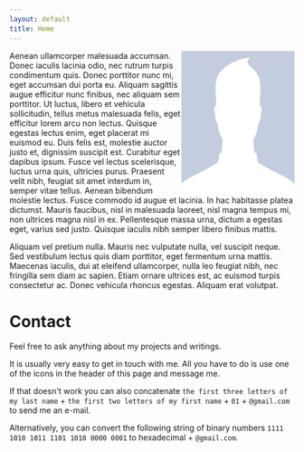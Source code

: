 ```yaml
---
layout: default
title: Home
---
```

<img align="right" width="200" height="250" src="assets/img/nopic.jpg">

Aenean ullamcorper malesuada accumsan. Donec iaculis lacinia odio, nec rutrum turpis condimentum quis. Donec porttitor nunc mi, eget accumsan dui porta eu. Aliquam sagittis augue efficitur nunc finibus, nec aliquam sem porttitor. Ut luctus, libero et vehicula sollicitudin, tellus metus malesuada felis, eget efficitur lorem arcu non lectus. Quisque egestas lectus enim, eget placerat mi euismod eu. Duis felis est, molestie auctor justo et, dignissim suscipit est. Curabitur eget dapibus ipsum. Fusce vel lectus scelerisque, luctus urna quis, ultricies purus. Praesent velit nibh, feugiat sit amet interdum in, semper vitae tellus. Aenean bibendum molestie lectus. Fusce commodo id augue et lacinia. In hac habitasse platea dictumst. Mauris faucibus, nisl in malesuada laoreet, nisl magna tempus mi, non ultrices magna nisl in ex. Pellentesque massa urna, dictum a egestas eget, varius sed justo. Quisque iaculis nibh semper libero finibus mattis.

Aliquam vel pretium nulla. Mauris nec vulputate nulla, vel suscipit neque. Sed vestibulum lectus quis diam porttitor, eget fermentum urna mattis. Maecenas iaculis, dui at eleifend ullamcorper, nulla leo feugiat nibh, nec fringilla sem diam ac sapien. Etiam ornare ultrices est, ac euismod turpis consectetur ac. Donec vehicula rhoncus egestas. Aliquam erat volutpat. 

# Contact

Feel free to ask anything about my projects and writings.

It is usually very easy to get in touch with me. All you have to do is use one of the icons in the header of this page and message me.

If that doesn't work you can also concatenate `the first three letters of my last name` + `the first two letters of my first name` + `01` + `@gmail.com` to send me an e-mail.

Alternatively, you can convert the following string of binary numbers `1111 1010 1011 1101 1010 0000 0001` to hexadecimal + `@gmail.com`.
